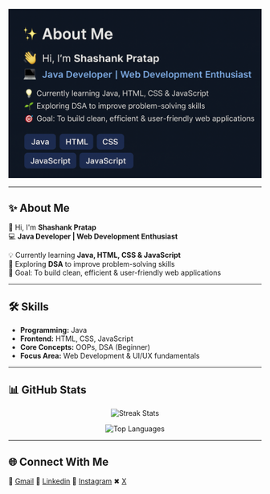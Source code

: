 <!-- GitHub Profile README for Shashank Pratap -->

<p align="center">
  <img src="https://github.com/ShashankPratapweb/ShashankPratapweb/blob/main/My%20Repo.png" alt="Shashank Pratap Banner" />
</p>

---

## ✨ About Me  

👋 Hi, I'm **Shashank Pratap**  
💻 **Java Developer | Web Development Enthusiast**  

💡 Currently learning **Java, HTML, CSS & JavaScript**  
🌱 Exploring **DSA** to improve problem-solving skills  
🎯 Goal: To build clean, efficient & user-friendly web applications  

---

## 🛠️ Skills  

- **Programming:** Java  
- **Frontend:** HTML, CSS, JavaScript  
- **Core Concepts:** OOPs, DSA (Beginner)  
- **Focus Area:** Web Development & UI/UX fundamentals  

---

## 📊 GitHub Stats  

<p align="center">
  <img src="https://github-readme-streak-stats.herokuapp.com/?user=ShashankPratapweb&theme=tokyonight" alt="Streak Stats" />
</p>

<p align="center">
  <img src="https://github-readme-stats.vercel.app/api/top-langs/?username=ShashankPratapweb&layout=compact&theme=tokyonight" alt="Top Languages" />
</p>

---

## 🌐 Connect With Me  

📧 <a href="mailto:shashankpratap82@gmail.com">Gmail</a>
💼 <a href="https://www.linkedin.com/in/shashank-pratap-58549633b">Linkedin</a>
📱  <a href="https://www.instagram.com/shashan_kofficial/">Instagram</a>
✖  <a href="https://x.com/maury_aji">X</a>
